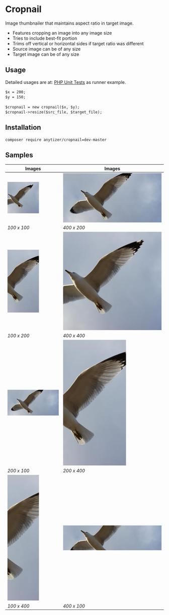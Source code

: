 # Cropnail

Image thumbnailer that maintains aspect ratio in target image.

  * Features cropping an image into any image size
  * Tries to include best-fit portion
  * Trims off vertical or horizontal sides if target ratio was different
  * Source image can be of any size
  * Target image can be of any size


## Usage

Detailed usages are at: <a href="phpunit/tests/Test.php">PHP Unit Tests</a> as runner example.

	$x = 200;
	$y = 150;

    $cropnail = new cropnail($x, $y);
    $cropnail->resize($src_file, $target_file);


## Installation

    composer require anytizer/cropnail=dev-master


## Samples

| Images                                        | Images                                        |
| --------------------------------------------- | --------------------------------------------- |
| ![Screenshot](/resized/IMG_9842-100x100.jpg)  | ![Screenshot](/resized/IMG_9842-400x200.jpg)  |
| *100 x 100*                                   | *400 x 200*                                   | 
| ![Screenshot](/resized/IMG_9842-100x200.jpg)  | ![Screenshot](/resized/IMG_9842-400x400.jpg)  |
| *100 x 200*                                   | *400 x 400*                                   |
| ![Screenshot](/resized/IMG_9842-200x100.jpg)  | ![Screenshot](/resized/IMG_9842-200x400.jpg)  |
| *200 x 100*                                   | *200 x 400*                                   |
| ![Screenshot](/resized/IMG_9842-100x400.jpg)  | ![Screenshot](/resized/IMG_9842-400x100.jpg)  |
| *100 x 400*                                   | *400 x 100*                                   |
